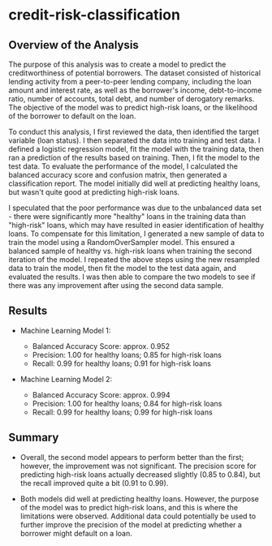 # credit-risk-classification


## Overview of the Analysis

The purpose of this analysis was to create a model to predict the creditworthiness of potential borrowers. The dataset consisted of historical lending activity from a peer-to-peer lending company, including the loan amount and interest rate, as well as the borrower's income, debt-to-income ratio, number of accounts, total debt, and number of derogatory remarks. The objective of the model was to predict high-risk loans, or the likelihood of the borrower to default on the loan.

To conduct this analysis, I first reviewed the data, then identified the target variable (loan status). I then separated the data into training and test data. I defined a logistic regression model, fit the model with the training data, then ran a prediction of the results based on training. Then, I fit the model to the test data. To evaluate the performance of the model, I calculated the balanced accuracy score and confusion matrix, then generated a classification report. The model initially did well at predicting healthy loans, but wasn't quite good at predicting high-risk loans.

I speculated that the poor performance was due to the unbalanced data set - there were significantly more "healthy" loans in the training data than "high-risk" loans, which may have resulted in easier identification of healthy loans. To compensate for this limitation, I generated a new sample of data to train the model using a RandomOverSampler model. This ensured a balanced sample of healthy vs. high-risk loans when training the second iteration of the model. I repeated the above steps using the new resampled data to train the model, then fit the model to the test data again, and evaluated the results. I was then able to compare the two models to see if there was any improvement after using the second data sample.


## Results

* Machine Learning Model 1:
  * Balanced Accuracy Score: approx. 0.952
  * Precision:  1.00 for healthy loans; 0.85 for high-risk loans
  * Recall:  0.99 for healthy loans; 0.91 for high-risk loans

* Machine Learning Model 2:
  * Balanced Accuracy Score: approx. 0.994
  * Precision:  1.00 for healthy loans; 0.84 for high-risk loans
  * Recall:  0.99 for healthy loans; 0.99 for high-risk loans


## Summary

* Overall, the second model appears to perform better than the first; however, the improvement was not significant. The precision score for predicting high-risk loans actually decreased slightly (0.85 to 0.84), but the recall improved quite a bit (0.91 to 0.99).

* Both models did well at predicting healthy loans. However, the purpose of the model was to predict high-risk loans, and this is where the limitations were observed. Additional data could potentially be used to further improve the precision of the model at predicting whether a borrower might default on a loan. 
